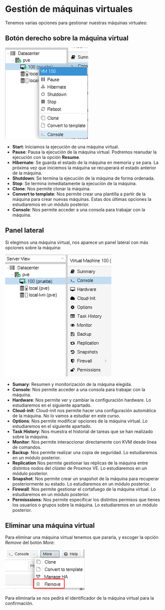 # Gestión de máquinas virtuales

Tenemos varias opciones para gestionar nuestras máquinas virtuales:

## Botón derecho sobre la máquina virtual

![gestion](img/gestion.png)

* **Start**: Iniciamos la ejecución de una máquina virtual.
* **Pause**: Pausa la ejecución de la máquina virtual. Podremos
  reanudar la ejecución con la opción **Resume**.
* **Hibernate**: Se guarda el estado de la máquina en memoria y se
  para. La próxima vez que iniciemos la máquina se recuperará el
  estado anterior de la máquina.
* **Shutdown**: Se termina la ejecución de la máquina de forma
  ordenada.
* **Stop**: Se termina inmediatamente la ejecución de la máquina.
* **Clone**: Nos permite clonar la máquina.
* **Convert to template**: Nos permite crear una plantilla a partir de
  la máquina para crear nuevas máquinas. Estas dos últimas opciones la
  estudiaremos en un módulo posterior.
* **Console**: Nos permite acceder a una consola para trabajar con la
  máquina.

## Panel lateral

Si elegimos una máquina virtual, nos aparece un panel lateral con más
opciones sobre la máquina:

![gestion](img/gestion2.png)

* **Sumary**: Resumen y monitorización de la máquina elegida.
* **Console**: Nos permite acceder a una consola para trabajar con la máquina.
* **Hardware**: Nos permite ver y cambiar la configuración
  hardware. Lo estudiaremos en el siguiente apartado.
* **Cloud-init**: Cloud-init nos permite hacer una configuración
  automática de la máquina. No lo vamos a estudiar en este curso.
* **Options**: Nos permite modificar opciones de la máquina
  virtual. Lo estudiaremos en el siguiente apartado.
* **Task History**: Nos muestra el historial de tareas que se han
  realizado sobre la máquina.
* **Monitor**: Nos permite interaccionar directamente con KVM desde
  línea de comandos.
* **Backup**: Nos permite realizar una copia de seguridad. Lo
  estudiaremos en un módulo posterior.
* **Replication** Nos permite gestionar las réplicas de la máquina
  entre distintos nodos del clúster de Proxmox VE. Lo estudiaremos en
  un módulo posterior.
* **Snapshot**: Nos permite crear un snapshot de la máquina para
  recuperar posteriormente su estado. Lo estudiaremos en un módulo
  posterior.
* **Firewall**: Nos permite gestionar el cortafuego de la máquina
  virtual. Lo estudiaremos en un módulo posterior.
* **Permisssions**: Nos permite especificar los distintos permisos que
  tienes los usuarios o grupos sobre la máquina. Lo estudiaremos en un
  módulo posterior.

## Eliminar una máquina virtual

Para eliminar una máquina virtual tenemos que pararla, y escoger la opción
*Remove* del botón *More*:

![gestion](img/gestion3.png)

Para eliminarla se nos pedirá el identificador de la máquina virtual
para la confirmación.
